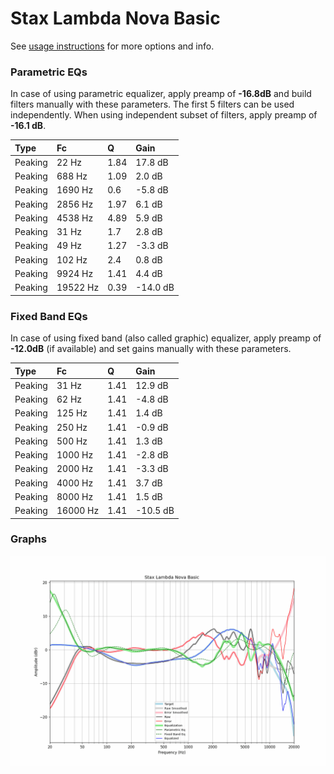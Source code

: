 # Stax Lambda Nova Basic
See [usage instructions](https://github.com/jaakkopasanen/AutoEq#usage) for more options and info.

### Parametric EQs
In case of using parametric equalizer, apply preamp of **-16.8dB** and build filters manually
with these parameters. The first 5 filters can be used independently.
When using independent subset of filters, apply preamp of **-16.1 dB**.

| Type    | Fc       |    Q | Gain     |
|:--------|:---------|:-----|:---------|
| Peaking | 22 Hz    | 1.84 | 17.8 dB  |
| Peaking | 688 Hz   | 1.09 | 2.0 dB   |
| Peaking | 1690 Hz  | 0.6  | -5.8 dB  |
| Peaking | 2856 Hz  | 1.97 | 6.1 dB   |
| Peaking | 4538 Hz  | 4.89 | 5.9 dB   |
| Peaking | 31 Hz    | 1.7  | 2.8 dB   |
| Peaking | 49 Hz    | 1.27 | -3.3 dB  |
| Peaking | 102 Hz   | 2.4  | 0.8 dB   |
| Peaking | 9924 Hz  | 1.41 | 4.4 dB   |
| Peaking | 19522 Hz | 0.39 | -14.0 dB |

### Fixed Band EQs
In case of using fixed band (also called graphic) equalizer, apply preamp of **-12.0dB**
(if available) and set gains manually with these parameters.

| Type    | Fc       |    Q | Gain     |
|:--------|:---------|:-----|:---------|
| Peaking | 31 Hz    | 1.41 | 12.9 dB  |
| Peaking | 62 Hz    | 1.41 | -4.8 dB  |
| Peaking | 125 Hz   | 1.41 | 1.4 dB   |
| Peaking | 250 Hz   | 1.41 | -0.9 dB  |
| Peaking | 500 Hz   | 1.41 | 1.3 dB   |
| Peaking | 1000 Hz  | 1.41 | -2.8 dB  |
| Peaking | 2000 Hz  | 1.41 | -3.3 dB  |
| Peaking | 4000 Hz  | 1.41 | 3.7 dB   |
| Peaking | 8000 Hz  | 1.41 | 1.5 dB   |
| Peaking | 16000 Hz | 1.41 | -10.5 dB |

### Graphs
![](./Stax%20Lambda%20Nova%20Basic.png)